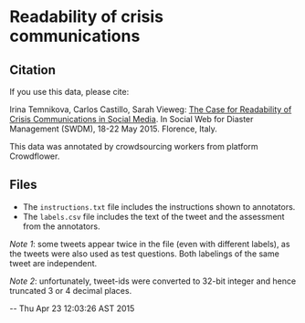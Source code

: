 # Readability of crisis communications

## Citation

If you use this data, please cite:

Irina Temnikova, Carlos Castillo, Sarah Vieweg: [The Case for Readability of Crisis Communications in Social Media](http://chato.cl/papers/temnikova_vieweg_castillo_2015_readability_crisis_tweets_disaster_social_media.pdf). In Social Web for Diaster Management (SWDM), 18-22 May 2015. Florence, Italy.

This data was annotated by crowdsourcing workers from platform Crowdflower.

## Files

* The `instructions.txt` file includes the instructions shown to annotators.
* The `labels.csv` file includes the text of the tweet and the assessment from the annotators.

*Note 1*: some tweets appear twice in the file (even with different labels), as the tweets were also used as test questions. Both labelings of the same tweet are independent.

*Note 2*: unfortunately, tweet-ids were converted to 32-bit integer and hence truncated 3 or 4 decimal places.

--
Thu Apr 23 12:03:26 AST 2015
